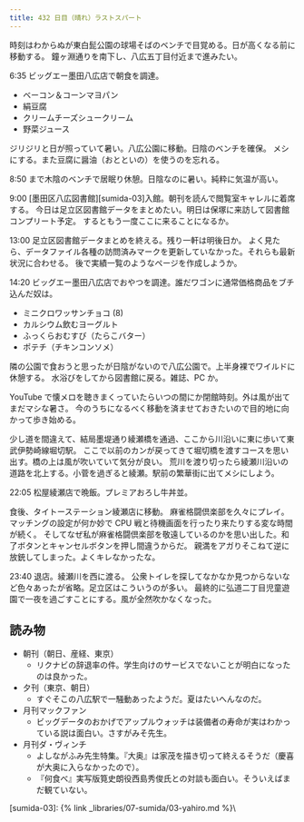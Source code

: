 ```yaml
---
title: 432 日目（晴れ）ラストスパート
---
```


時刻はわからぬが東白髭公園の球場そばのベンチで目覚める。日が高くなる前に移動する。
鐘ヶ淵通りを南下し、八広五丁目付近まで進みたい。

6:35 ビッグエー墨田八広店で朝食を調達。

* ベーコン＆コーンマヨパン
* 絹豆腐
* クリームチーズシュークリーム
* 野菜ジュース

ジリジリと日が照っていて暑い。八広公園に移動。日陰のベンチを確保。
メシにする。また豆腐に醤油（おとといの）を使うのを忘れる。

8:50 まで木陰のベンチで居眠り休憩。日陰なのに暑い。純粋に気温が高い。

9:00 [墨田区八広図書館][sumida-03]入館。朝刊を読んで閲覧室キャレルに着席する。
今日は足立区図書館データをまとめたい。明日は保塚に来訪して図書館コンプリート予定。
するともう一度ここに来ることになるか。

13:00 足立区図書館データまとめを終える。残り一軒は明後日か。
よく見たら、データファイル各種の訪問済みマークを更新していなかった。それらも最新状況に合わせる。
後で実績一覧のようなページを作成しようか。

14:20 ビッグエー墨田八広店でおやつを調達。誰だワゴンに通常価格商品をブチ込んだ奴は。

* ミニクロワッサンチョコ (8)
* カルシウム飲むヨーグルト
* ふっくらおむすび（たらこバター）
* ポテチ（チキンコンソメ）

隣の公園で食おうと思ったが日陰がないので八広公園で。上半身裸でワイルドに休憩する。
水浴びをしてから図書館に戻る。雑誌、PC か。

YouTube で懐メロを聴きまくっていたらいつの間にか閉館時刻。外は風が出てまだマシな暑さ。
今のうちになるべく移動を済ませておきたいので目的地に向かって歩き始める。

少し道を間違えて、結局墨堤通り綾瀬橋を通過、ここから川沿いに東に歩いて東武伊勢崎線堀切駅。
ここで以前のカンが戻ってきて堀切橋を渡すコースを思い出す。橋の上は風が吹いていて気分が良い。
荒川を渡り切ったら綾瀬川沿いの道路を北上する。小菅を過ぎると綾瀬。駅前の繁華街に出てメシにしよう。

22:05 松屋綾瀬店で晩飯。プレミアおろし牛丼並。

食後、タイトーステーション綾瀬店に移動。
麻雀格闘倶楽部を久々にプレイ。マッチングの設定が何か妙で CPU 戦と待機画面を行ったり来たりする変な時間が続く。
そしてなぜ私が麻雀格闘倶楽部を敬遠しているのかを思い出した。和了ボタンとキャンセルボタンを押し間違うからだ。
親満をアガりそこねて逆に放銃してしまった。よくキレなかったな。

23:40 退店。綾瀬川を西に渡る。
公衆トイレを探してなかなか見つからないなど色々あったが省略。足立区はこういうのが多い。
最終的に弘道二丁目児童遊園で一夜を過ごすことにする。風が全然吹かなくなった。

## 読み物

* 朝刊（朝日、産経、東京）
  * リクナビの辞退率の件。学生向けのサービスでないことが明白になったのは良かった。
* 夕刊（東京、朝日）
  * すぐそこの八広駅で一騒動あったようだ。夏はたいへんなのだ。
* 月刊マックファン
  * ビッグデータのおかげでアップルウォッチは装備者の寿命が実はわかっている説は面白い。さすがみそ先生。
* 月刊ダ・ヴィンチ
  * よしながふみ先生特集。『大奥』は家茂を描き切って終えるそうだ（慶喜が大奥に入らなかったので）。
  * 『何食べ』実写版筧史朗役西島秀俊氏との対談も面白い。そういえばまだ観ていない。

[sumida-03]: {% link _libraries/07-sumida/03-yahiro.md %}\
